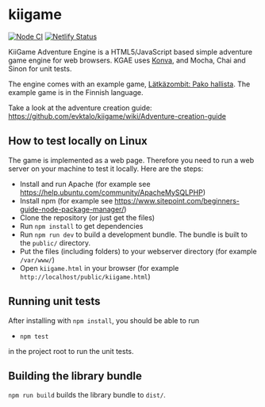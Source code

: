kiigame
=======

[![Node CI](https://github.com/kiigame/adventure_engine/workflows/Node%20CI/badge.svg?branch=develop)](https://github.com/kiigame/adventure_engine/actions?query=branch%3Adevelop) [![Netlify Status](https://api.netlify.com/api/v1/badges/697d2167-ec6d-4d1a-98dd-9ae075af4fd5/deploy-status)](https://app.netlify.com/sites/kgae/deploys)

KiiGame Adventure Engine is a HTML5/JavaScript based simple adventure game engine for web browsers. KGAE uses [Konva](https://konvajs.org), and Mocha, Chai and Sinon for unit tests.

The engine comes with an example game, [Lätkäzombit: Pako hallista](https://kgae.netlify.com/). The example game is in the Finnish language.

Take a look at the adventure creation guide: https://github.com/evktalo/kiigame/wiki/Adventure-creation-guide

How to test locally on Linux
----------------------------

The game is implemented as a web page. Therefore you need to run a web server on your machine to test it locally. Here are the steps:

 * Install and run Apache (for example see https://help.ubuntu.com/community/ApacheMySQLPHP)
 * Install npm (for example see https://www.sitepoint.com/beginners-guide-node-package-manager/)
 * Clone the repository (or just get the files)
 * Run `npm install` to get dependencies
 * Run `npm run dev` to build a development bundle. The bundle is built to the `public/` directory.
 * Put the files (including folders) to your webserver directory (for example `/var/www/`)
 * Open `kiigame.html` in your browser (for example `http://localhost/public/kiigame.html`)

Running unit tests
------------------

After installing with `npm install`, you should be able to run

 * `npm test`
 
in the project root to run the unit tests.

Building the library bundle
---------------------------

`npm run build` builds the library bundle to `dist/`.
